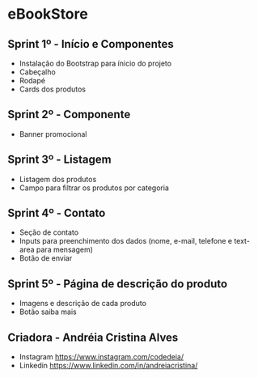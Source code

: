 # eBookStore

## Sprint 1º - Início e Componentes
* Instalação do Bootstrap para ínicio do projeto
* Cabeçalho
* Rodapé
* Cards dos produtos


## Sprint 2º - Componente
* Banner promocional


## Sprint 3º - Listagem
* Listagem dos produtos
* Campo para filtrar os produtos por categoria

## Sprint 4º - Contato
* Seção de contato
* Inputs para preenchimento dos dados (nome, e-mail, telefone e text-area para mensagem)
* Botão de enviar


## Sprint 5º - Página de descrição do produto
* Imagens e descrição de cada produto
* Botão saiba mais



## Criadora - Andréia Cristina Alves
* Instagram https://www.instagram.com/codedeia/
* Linkedin https://www.linkedin.com/in/andreiacristina/


